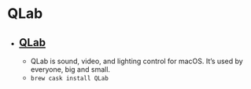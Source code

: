 # QLab
- [QLab](https://figure53.com/qlab/)
  - 
  - QLab is sound, video, and lighting control for macOS. It’s used by everyone, big and small.
  - `brew cask install QLab`
